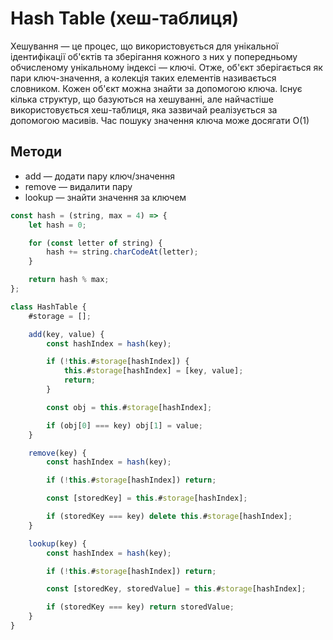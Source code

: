 # Hash Table (хеш-таблиця)

Хешування — це процес, що використовується для унікальної ідентифікації об'єктів та зберігання кожного з них у попередньому обчисленому унікальному індексі — ключі. Отже, об'єкт зберігається як пари ключ-значення, а колекція таких елементів називається словником. Кожен об'єкт можна знайти за допомогою ключа. Існує кілька структур, що базуються на хешуванні, але найчастіше використовується хеш-таблиця, яка зазвичай реалізується за допомогою масивів. Час пошуку значення ключа може досягати O(1)

## Методи

-   add — додати пару ключ/значення
-   remove — видалити пару
-   lookup — знайти значення за ключем

```js
const hash = (string, max = 4) => {
    let hash = 0;

    for (const letter of string) {
        hash += string.charCodeAt(letter);
    }

    return hash % max;
};

class HashTable {
    #storage = [];

    add(key, value) {
        const hashIndex = hash(key);

        if (!this.#storage[hashIndex]) {
            this.#storage[hashIndex] = [key, value];
            return;
        }

        const obj = this.#storage[hashIndex];

        if (obj[0] === key) obj[1] = value;
    }

    remove(key) {
        const hashIndex = hash(key);

        if (!this.#storage[hashIndex]) return;

        const [storedKey] = this.#storage[hashIndex];

        if (storedKey === key) delete this.#storage[hashIndex];
    }

    lookup(key) {
        const hashIndex = hash(key);

        if (!this.#storage[hashIndex]) return;

        const [storedKey, storedValue] = this.#storage[hashIndex];

        if (storedKey === key) return storedValue;
    }
}
```
